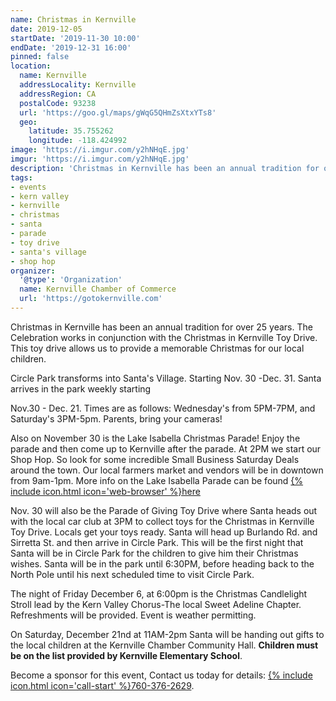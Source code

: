 ```yaml
---
name: Christmas in Kernville
date: 2019-12-05
startDate: '2019-11-30 10:00'
endDate: '2019-12-31 16:00'
pinned: false
location:
  name: Kernville
  addressLocality: Kernville
  addressRegion: CA
  postalCode: 93238
  url: 'https://goo.gl/maps/gWqG5QHmZsXtxYTs8'
  geo:
    latitude: 35.755262
    longitude: -118.424992
image: 'https://i.imgur.com/y2hNHqE.jpg'
imgur: 'https://i.imgur.com/y2hNHqE.jpg'
description: 'Christmas in Kernville has been an annual tradition for over 25 years. The Celebration works in conjunction with the Christmas in Kernville Toy Drive.'
tags:
- events
- kern valley
- kernville
- christmas
- santa
- parade
- toy drive
- santa's village
- shop hop
organizer:
  '@type': 'Organization'
  name: Kernville Chamber of Commerce
  url: 'https://gotokernville.com'
---
```

Christmas in Kernville has been an annual tradition for over 25 years.  The Celebration
works in conjunction with the Christmas in Kernville Toy Drive.  This toy drive
allows us to provide a memorable Christmas for our local children.

Circle Park transforms into Santa's Village. Starting Nov. 30 -Dec. 31.  Santa
arrives in the park weekly starting

Nov.30 - Dec. 21. Times are as follows: Wednesday's from 5PM-7PM, and Saturday's
3PM-5pm. Parents, bring your cameras! 

Also on November 30 is the Lake Isabella Christmas Parade! Enjoy the parade and
then come up to Kernville after the parade. At 2PM we start our Shop Hop. So look
for some incredible Small Business Saturday Deals around the town.  Our local
farmers market and vendors will be in downtown from 9am-1pm.  More info on the
Lake Isabella Parade can be found <a href="https://www.kernrivervalley.com/christmas-parade" class="underline link-color" rel="noopener external"> {% include icon.html icon='web-browser' %}here</a>

Nov. 30 will also be the Parade of Giving Toy Drive where Santa heads out with
the local car club at 3PM to collect toys for the Christmas in Kernville Toy Drive.
Locals get your toys ready.  Santa will head up Burlando Rd. and Sirretta St.
and then arrive in Circle Park. This will be the first night that Santa will be
in Circle Park for the children to give him their Christmas wishes. Santa will
be in the park until 6:30PM, before heading back to the North Pole until his next
scheduled time to visit Circle Park.

The night of Friday December 6, at 6:00pm is the Christmas Candlelight Stroll
lead by the Kern Valley Chorus-The local Sweet Adeline Chapter.  Refreshments
will be provided.  Event is weather permitting.

On Saturday, December 21nd at 11AM-2pm Santa will be handing out gifts to the
local children at the Kernville Chamber Community Hall. **Children must be on the
list provided by Kernville Elementary School**.

Become a sponsor for this event,  Contact us today for details: <a href="tel:+1-760-376-2629" class="underline link-color">{% include icon.html icon='call-start' %}760-376-2629</a>.
